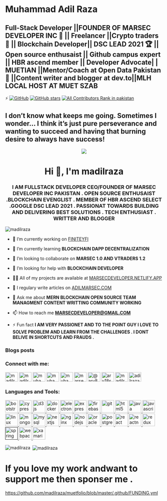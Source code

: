 # Muhammad Adil Raza
##  Full-Stack Developer ||FOUNDER OF MARSEC DEVELOPER INC 📄 || Freelancer ||Crypto traders 🤝 ||  Blockchain Developer|| DSC LEAD 2021 🏆 || Open source enthusaist || Github campus expert || HBR ascend member || Developer Advocate| | MUETIAN ||Mentor/Coach at Open Data Pakistan 🤝 ||Content writer and blogger at dev.to||MLH LOCAL HOST AT MUET SZAB
⚡️ [![GitHub](https://img.shields.io/github/license/saadpasta/developer-portfolio?color=blue)](https://github.com/saadpasta/developerFolio/blob/master/LICENSE) [![GitHub stars](https://img.shields.io/github/stars/saadpasta/developerFolio)](https://github.com/saadpasta/developerFolio/stargazers)  [![All Contributors Rank in pakistan](https://img.shields.io/badge/all_contributors-4-orange.svg?style=flat-square)](#contributors)



## I don’t know what keeps me going. Sometimes I wonder… I think it’s just pure perseverance and wanting to succeed and having that burning desire to always have success!


<p align="center"> 
  <kbd>
<img src="https://scontent.fkhi11-1.fna.fbcdn.net/v/t1.0-9/87457257_854533344974443_4844503151727869952_n.jpg?_nc_cat=111&_nc_sid=13bebb&_nc_eui2=AeF6rKD8lJ6r4exE_z0vPuars9W6Fuxn_syz1boW7Gf-zKCY0Eh6eNIkNaCFmVkzY9DCowMrIGR6a8g_DJKAP-R9&_nc_ohc=BVYSqP3bvKEAX8_ayzY&_nc_ht=scontent.fkhi11-1.fna&oh=6aa6853acf60b6ead8a2c4f03ff26d35&oe=5F4EAF47"></img>
  </kbd>
</p>






<h1 align="center">Hi 👋, I'm madilraza</h1>
<h3 align="center">I AM FULLSTACK DEVELOPER CEO/FOUNDER OF MARSEC DEVELOPER INC PAKISTAN . OPEN SOURCE ENTHUSAIST .BLOCKCHAIN EVENGLIST . MEMBER OF HBR ASCEND SELECT .GOOGLE DSC LEAD 2021 . PASSIONAT TOWARDS BUILDING AND DELIVERING BEST SOLUTIONS . TECH ENTHUSIAST . WRITTER AND BLOGGER</h3>

<p align="left"> <img src="https://komarev.com/ghpvc/?username=madilraza" alt="madilraza" /> </p>

- 🔭 I’m currently working on [FINITEYFI](GITHUB.COM/FINITEYFI/FINITEYFI)

- 🌱 I’m currently learning **BLOCKCHAIN DAPP DECENTRALIZATION**

- 👯 I’m looking to collaborate on **MARSEC 1.0 AND VTRADERS 1.2**

- 🤝 I’m looking for help with **BLOCKCHAIN DEVELOPER**

- 👨‍💻 All of my projects are available at [MARSECDEVELOPER.NETLIFY.APP](MARSECDEVELOPER.NETLIFY.APP)

- 📝 I regulary write articles on [ADILMARSEC.COM](ADILMARSEC.COM)

- 💬 Ask me about **MERN BLOCKCHAIN OPEN SOURCE TEAM MANAGMENT CONTENT WRITTING COMMUNITY WORKING**

- 📫 How to reach me **MARSECDEVELOPER@GMAIL.COM**

- ⚡ Fun fact **I AM VERY PASSIONET AND TO THE POINT GUY I LOVE TO SOLVE PROBLEM AND LEARN FROM THE CHALLENGES . I DONT BELIVE IN SHORTCUTS AND FRAUDS .**

### Blogs posts
<!-- BLOG-POST-LIST:START -->
<!-- BLOG-POST-LIST:END -->

<p align="left">
<h3 align="left">Connect with me:</h3>
<a href="https://codepen.io/madilraza" target="blank"><img align="center" src="https://cdn.jsdelivr.net/npm/simple-icons@3.0.1/icons/codepen.svg" alt="madilraza" height="30" width="40" /></a>
<a href="https://dev.to/madilraza" target="blank"><img align="center" src="https://cdn.jsdelivr.net/npm/simple-icons@3.0.1/icons/dev-dot-to.svg" alt="madilraza" height="30" width="40" /></a>
<a href="https://twitter.com/muhamma37963816" target="blank"><img align="center" src="https://cdn.jsdelivr.net/npm/simple-icons@3.0.1/icons/twitter.svg" alt="muhamma37963816" height="30" width="40" /></a>
<a href="https://linkedin.com/in/muhammad-adil-419544183/" target="blank"><img align="center" src="https://cdn.jsdelivr.net/npm/simple-icons@3.0.1/icons/linkedin.svg" alt="muhammad-adil-419544183/" height="30" width="40" /></a>
<a href="https://fb.com/muhamm.adil.raza" target="blank"><img align="center" src="https://cdn.jsdelivr.net/npm/simple-icons@3.0.1/icons/facebook.svg" alt="muhamm.adil.raza" height="30" width="40" /></a>
<a href="https://instagram.com/marsec_developer/" target="blank"><img align="center" src="https://cdn.jsdelivr.net/npm/simple-icons@3.0.1/icons/instagram.svg" alt="marsec_developer/" height="30" width="40" /></a>
<a href="https://medium.com/@ary8sw18" target="blank"><img align="center" src="https://cdn.jsdelivr.net/npm/simple-icons@3.0.1/icons/medium.svg" alt="@ary8sw18" height="30" width="40" /></a>
<a href="https://www.hackerrank.com/ary18sw18" target="blank"><img align="center" src="https://cdn.jsdelivr.net/npm/simple-icons@3.0.1/icons/hackerrank.svg" alt="ary18sw18" height="30" width="40" /></a>
<a href="https://auth.geeksforgeeks.org/user/madilraza" target="blank"><img align="center" src="https://cdn.jsdelivr.net/npm/simple-icons@3.0.1/icons/geeksforgeeks.svg" alt="madilraza" height="30" width="40" /></a>
<a href="https://www.topcoder.com/members/adilrazamalik" target="blank"><img align="center" src="https://cdn.jsdelivr.net/npm/simple-icons@3.0.1/icons/topcoder.svg" alt="adilrazamalik" height="30" width="40" /></a>
</p>

<h3 align="left">Languages and Tools:</h3>
<p align="left"> <a href="https://getbootstrap.com" target="_blank"> <img src="https://devicons.github.io/devicon/devicon.git/icons/bootstrap/bootstrap-plain.svg" alt="bootstrap" width="40" height="40"/> </a> <a href="https://www.cypress.io" target="_blank"> <img src="https://raw.githubusercontent.com/simple-icons/simple-icons/6e46ec1fc23b60c8fd0d2f2ff46db82e16dbd75f/icons/cypress.svg" alt="cypress" width="40" height="40"/> </a> <a href="https://d3js.org/" target="_blank"> <img src="https://devicons.github.io/devicon/devicon.git/icons/d3js/d3js-original.svg" alt="d3js" width="40" height="40"/> </a> <a href="https://www.docker.com/" target="_blank"> <img src="https://devicons.github.io/devicon/devicon.git/icons/docker/docker-original-wordmark.svg" alt="docker" width="40" height="40"/> </a> <a href="https://www.electronjs.org" target="_blank"> <img src="https://devicons.github.io/devicon/devicon.git/icons/electron/electron-original.svg" alt="electron" width="40" height="40"/> </a> <a href="https://expressjs.com" target="_blank"> <img src="https://devicons.github.io/devicon/devicon.git/icons/express/express-original-wordmark.svg" alt="express" width="40" height="40"/> </a> <a href="https://firebase.google.com/" target="_blank"> <img src="https://www.vectorlogo.zone/logos/firebase/firebase-icon.svg" alt="firebase" width="40" height="40"/> </a> <a href="https://git-scm.com/" target="_blank"> <img src="https://www.vectorlogo.zone/logos/git-scm/git-scm-icon.svg" alt="git" width="40" height="40"/> </a> <a href="https://www.w3.org/html/" target="_blank"> <img src="https://devicons.github.io/devicon/devicon.git/icons/html5/html5-original-wordmark.svg" alt="html5" width="40" height="40"/> </a> <a href="https://www.java.com" target="_blank"> <img src="https://devicons.github.io/devicon/devicon.git/icons/java/java-original-wordmark.svg" alt="java" width="40" height="40"/> </a> <a href="https://developer.mozilla.org/en-US/docs/Web/JavaScript" target="_blank"> <img src="https://devicons.github.io/devicon/devicon.git/icons/javascript/javascript-original.svg" alt="javascript" width="40" height="40"/> </a> <a href="https://www.linux.org/" target="_blank"> <img src="https://devicons.github.io/devicon/devicon.git/icons/linux/linux-original.svg" alt="linux" width="40" height="40"/> </a> <a href="https://www.mongodb.com/" target="_blank"> <img src="https://devicons.github.io/devicon/devicon.git/icons/mongodb/mongodb-original-wordmark.svg" alt="mongodb" width="40" height="40"/> </a> <a href="https://www.mysql.com/" target="_blank"> <img src="https://devicons.github.io/devicon/devicon.git/icons/mysql/mysql-original-wordmark.svg" alt="mysql" width="40" height="40"/> </a> <a href="https://nextjs.org/" target="_blank"> <img src="https://cdn.worldvectorlogo.com/logos/nextjs-3.svg" alt="nextjs" width="40" height="40"/> </a> <a href="https://www.nginx.com" target="_blank"> <img src="https://devicons.github.io/devicon/devicon.git/icons/nginx/nginx-original.svg" alt="nginx" width="40" height="40"/> </a> <a href="https://nodejs.org" target="_blank"> <img src="https://devicons.github.io/devicon/devicon.git/icons/nodejs/nodejs-original-wordmark.svg" alt="nodejs" width="40" height="40"/> </a> <a href="https://www.oracle.com/" target="_blank"> <img src="https://devicons.github.io/devicon/devicon.git/icons/oracle/oracle-original.svg" alt="oracle" width="40" height="40"/> </a> <a href="https://www.postgresql.org" target="_blank"> <img src="https://devicons.github.io/devicon/devicon.git/icons/postgresql/postgresql-original-wordmark.svg" alt="postgresql" width="40" height="40"/> </a> <a href="https://reactjs.org/" target="_blank"> <img src="https://devicons.github.io/devicon/devicon.git/icons/react/react-original-wordmark.svg" alt="react" width="40" height="40"/> </a> <a href="https://reactnative.dev/" target="_blank"> <img src="https://reactnative.dev/img/header_logo.svg" alt="reactnative" width="40" height="40"/> </a> <a href="https://redux.js.org" target="_blank"> <img src="https://devicons.github.io/devicon/devicon.git/icons/redux/redux-original.svg" alt="redux" width="40" height="40"/> </a> <a href="" target="_blank"> <img src="https://www.vectorlogo.zone/logos/springio/springio-icon.svg" alt="spring" width="40" height="40"/> </a> <a href="https://webpack.js.org" target="_blank"> <img src="https://devicons.github.io/devicon/devicon.git/icons/webpack/webpack-original.svg" alt="webpack" width="40" height="40"/> </a> <a href="https://dotnet.microsoft.com/apps/xamarin" target="_blank"> <img src="https://raw.githubusercontent.com/detain/svg-logos/780f25886640cef088af994181646db2f6b1a3f8/svg/xamarin.svg" alt="xamarin" width="40" height="40"/> </a> </p>

<p><img align="left" src="https://github-readme-stats.vercel.app/api/top-langs/?username=madilraza&layout=compact" alt="madilraza" /></p>

<p>&nbsp;<img align="center" src="https://github-readme-stats.vercel.app/api?username=madilraza&show_icons=true" alt="madilraza" /></p>

# If you love my work andwant to support me then sponser me .
https://github.com/madilraza/muetfolio/blob/master/.github/FUNDING.yml
